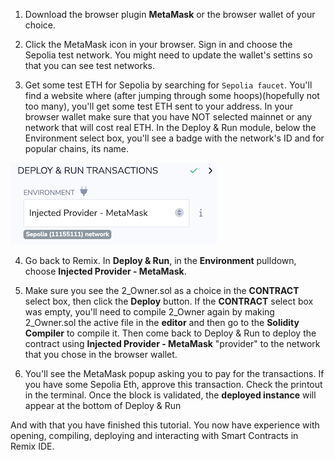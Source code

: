 1. Download the browser plugin **MetaMask** or the browser wallet of your choice. 

2. Click the MetaMask icon in your browser. Sign in and choose the Sepolia test network. You might need to update the wallet's settins so that you can see test networks.

3. Get some test ETH for Sepolia by searching for `Sepolia faucet`. You'll find a website where (after jumping through some hoops)(hopefully not too many), you'll get some test ETH sent to your address. In your browser wallet make sure that you have NOT selected mainnet or any network that will cost real ETH. In the Deploy & Run module, below the Environment select box, you'll see a badge with the network's ID and for popular chains, its name.

![](https://raw.githubusercontent.com/ethereum/remix-workshops/master/Basics/deploy_injected/images/sepolia.png)

4. Go back to Remix. In  **Deploy & Run**, in the **Environment** pulldown, choose **Injected Provider - MetaMask**.

5. Make sure you see the 2_Owner.sol as a choice in the **CONTRACT** select box, then click the **Deploy** button.  If the **CONTRACT** select box was empty, you'll need to compile 2_Owner again by making 2_Owner.sol the active file in the **editor** and then go to the **Solidity Compiler** to compile it.  Then come back to Deploy & Run to deploy the contract using **Injected Provider - MetaMask** "provider" to the network that you chose in the browser wallet. 

6. You'll see the MetaMask popup asking you to pay for the transactions.  If you have some Sepolia Eth, approve this transaction.  Check the printout in the terminal.  Once the block is validated, the **deployed instance** will appear at the bottom of Deploy & Run

And with that you have finished this tutorial.  You now have experience with opening, compiling, deploying and interacting with Smart Contracts in Remix IDE.
